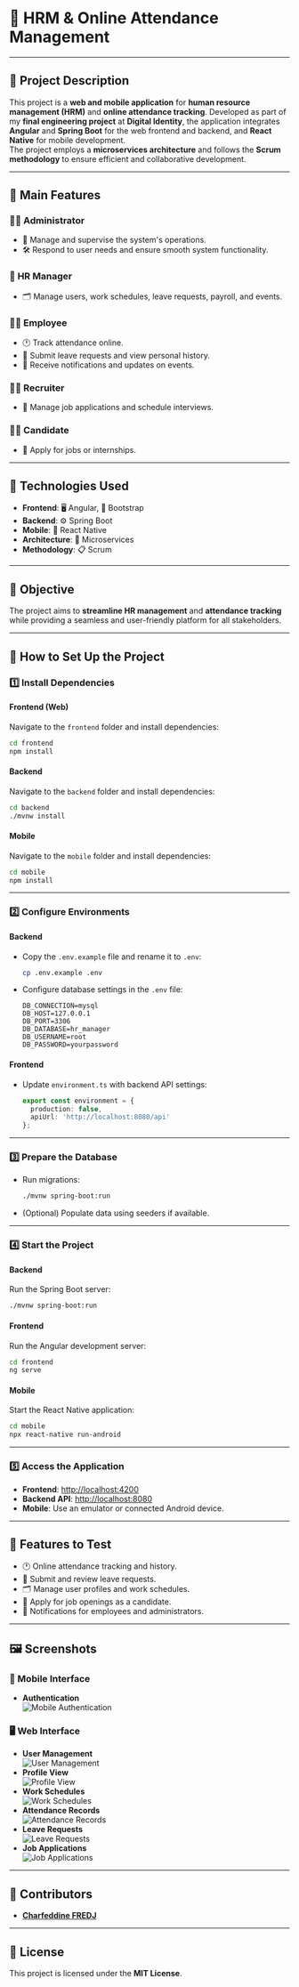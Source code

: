 # 🌟 **HRM & Online Attendance Management**

---

## 🚀 **Project Description**
This project is a **web and mobile application** for **human resource management (HRM)** and **online attendance tracking**. Developed as part of my **final engineering project** at **Digital Identity**, the application integrates **Angular** and **Spring Boot** for the web frontend and backend, and **React Native** for mobile development.  
The project employs a **microservices architecture** and follows the **Scrum methodology** to ensure efficient and collaborative development.

---

## 🎯 **Main Features**

### 🧑‍💻 **Administrator**
- 🔧 Manage and supervise the system's operations.
- 🛠️ Respond to user needs and ensure smooth system functionality.

### 👤 **HR Manager**
- 🗂️ Manage users, work schedules, leave requests, payroll, and events.

### 👨‍💼 **Employee**
- 🕐 Track attendance online.
- 📅 Submit leave requests and view personal history.
- 🔔 Receive notifications and updates on events.

### 🧑‍💼 **Recruiter**
- 📄 Manage job applications and schedule interviews.

### 🧑‍🎓 **Candidate**
- 💼 Apply for jobs or internships.

---

## 🔧 **Technologies Used**
- **Frontend**: 🖥️ Angular, 🎨 Bootstrap  
- **Backend**: ⚙️ Spring Boot  
- **Mobile**: 📱 React Native  
- **Architecture**: 🔗 Microservices  
- **Methodology**: 📋 Scrum  

---

## 🎯 **Objective**
The project aims to **streamline HR management** and **attendance tracking** while providing a seamless and user-friendly platform for all stakeholders.

---

## 📂 **How to Set Up the Project**

### 1️⃣ **Install Dependencies**

#### **Frontend (Web)**  
Navigate to the `frontend` folder and install dependencies:
```bash
cd frontend
npm install
```

#### **Backend**  
Navigate to the `backend` folder and install dependencies:
```bash
cd backend
./mvnw install
```

#### **Mobile**  
Navigate to the `mobile` folder and install dependencies:
```bash
cd mobile
npm install
```

---

### 2️⃣ **Configure Environments**

#### **Backend**
- Copy the `.env.example` file and rename it to `.env`:  
  ```bash
  cp .env.example .env
  ```
- Configure database settings in the `.env` file:
  ```env
  DB_CONNECTION=mysql
  DB_HOST=127.0.0.1
  DB_PORT=3306
  DB_DATABASE=hr_manager
  DB_USERNAME=root
  DB_PASSWORD=yourpassword
  ```

#### **Frontend**
- Update `environment.ts` with backend API settings:
  ```typescript
  export const environment = {
    production: false,
    apiUrl: 'http://localhost:8080/api'
  };
  ```

---

### 3️⃣ **Prepare the Database**
- Run migrations:
  ```bash
  ./mvnw spring-boot:run
  ```
- (Optional) Populate data using seeders if available.

---

### 4️⃣ **Start the Project**

#### **Backend**
Run the Spring Boot server:
```bash
./mvnw spring-boot:run
```

#### **Frontend**
Run the Angular development server:
```bash
cd frontend
ng serve
```

#### **Mobile**
Start the React Native application:
```bash
cd mobile
npx react-native run-android
```

---

### 5️⃣ **Access the Application**
- **Frontend**: [http://localhost:4200](http://localhost:4200)  
- **Backend API**: [http://localhost:8080](http://localhost:8080)  
- **Mobile**: Use an emulator or connected Android device.

---

## 🚀 **Features to Test**
- 🕐 Online attendance tracking and history.  
- 📅 Submit and review leave requests.  
- 🗂️ Manage user profiles and work schedules.  
- 💼 Apply for job openings as a candidate.  
- 🔔 Notifications for employees and administrators.

---

## 🖼️ **Screenshots**

### 📱 Mobile Interface
- **Authentication**  
  ![Mobile Authentication](https://github.com/user-attachments/assets/placeholder-mobile-authentication)  

### 🖥️ Web Interface
- **User Management**  
  ![User Management](https://github.com/user-attachments/assets/placeholder-user-management)  
- **Profile View**  
  ![Profile View](https://github.com/user-attachments/assets/placeholder-profile-view)  
- **Work Schedules**  
  ![Work Schedules](https://github.com/user-attachments/assets/placeholder-work-schedules)  
- **Attendance Records**  
  ![Attendance Records](https://github.com/user-attachments/assets/placeholder-attendance-records)  
- **Leave Requests**  
  ![Leave Requests](https://github.com/user-attachments/assets/placeholder-leave-requests)  
- **Job Applications**  
  ![Job Applications](https://github.com/user-attachments/assets/placeholder-job-applications)  

---

## 🤝 **Contributors**
- **[Charfeddine FREDJ](https://github.com/CharfeddineFredj)**  

---

## 📄 **License**
This project is licensed under the **MIT License**.
